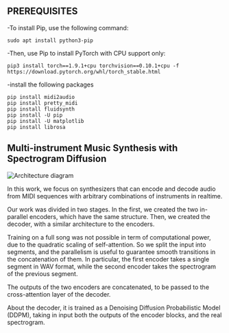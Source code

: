 ## PREREQUISITES


-To install Pip, use the following command:

```
sudo apt install python3-pip
```

-Then, use Pip to install PyTorch with CPU support only:

```
pip3 install torch==1.9.1+cpu torchvision==0.10.1+cpu -f https://download.pytorch.org/whl/torch_stable.html
```


-install the following packages
```
pip install midi2audio
pip install pretty_midi
pip install fluidsynth
pip install -U pip
pip install -U matplotlib
pip install librosa
```


## Multi-instrument Music Synthesis with Spectrogram Diffusion

<img src="https://storage.googleapis.com/music-synthesis-with-spectrogram-diffusion/architecture.png" alt="Architecture diagram">

In this work, we focus on synthesizers that can encode and decode audio from MIDI sequences with arbitrary combinations of instruments in realtime.

Our work was divided in two stages. In the first, we created the two in-parallel encoders, which have the same structure. Then, we created the decoder, with a similar architecture to the encoders.

Training on a full song was not possible in term of computational power, due to the quadratic scaling of self-attention. So we split the input into segments, and the parallelism is useful to guarantee smooth transitions in the concatenation of them. In particular, the first encoder takes a single segment in WAV format, while the second encoder takes the spectrogram of the previous segment.

The outputs of the two encoders are concatenated, to be passed to the cross-attention layer of the decoder. 

About the decoder, it is trained as a Denoising Diffusion Probabilistic Model (DDPM), taking in input both the outputs of the encoder blocks, and the real spectrogram.
